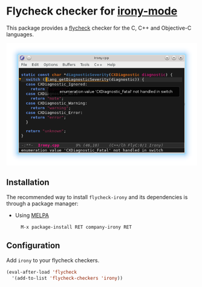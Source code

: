# Flycheck checker for [irony-mode][irony-mode-ref]

This package provides a [flycheck][flycheck-ref] checker for the C, C++ and
Objective-C languages.

![flycheck-irony screenshot](screenshots/flycheck-irony.png)


## Installation

The recommended way to install `flycheck-irony` and its dependencies is through
a package manager:

* Using [MELPA](http://melpa.milkbox.net/)

        M-x package-install RET company-irony RET


## Configuration

Add `irony` to your flycheck checkers.

~~~el
(eval-after-load 'flycheck
  '(add-to-list 'flycheck-checkers 'irony))
~~~


[irony-mode-ref]: https://github.com/Sarcasm/irony-mode "Irony Mode"
[flycheck-ref]: http://www.flycheck.org                 "Flycheck"

